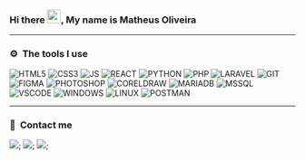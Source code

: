 ### Hi there <img src="https://media.giphy.com/media/hvRJCLFzcasrR4ia7z/giphy.gif" width="24">, My name is Matheus Oliveira

<hr />

### ⚙️ &nbsp;The tools I use

![HTML5](https://img.shields.io/badge/-HTML-E5532D?style=for-the-badge&logo=HTML5&logoColor=white)
![CSS3](https://img.shields.io/badge/-CSS-1572B6?style=for-the-badge&logo=CSS3&logoColor=white)
![JS](https://img.shields.io/badge/JavaScript-F0DC55?style=for-the-badge&logo=javascript&logoColor=black)
![REACT](https://img.shields.io/badge/-REACTJS-08CEFF?style=for-the-badge&logo=react&logoColor=white)
![PYTHON](https://img.shields.io/badge/-PYTHON-3E73A0?style=for-the-badge&logo=python&logoColor=white)
![PHP](https://img.shields.io/badge/-PHP-8D96C0?style=for-the-badge&logo=php&logoColor=white)
![LARAVEL](https://img.shields.io/badge/-LARAVEL-FF3427?style=for-the-badge&logo=laravel&logoColor=white)
![GIT](https://img.shields.io/badge/-git-F05539?style=for-the-badge&logo=git&logoColor=white)
![FIGMA](https://img.shields.io/badge/-figma-591D79?style=for-the-badge&logo=figma&logoColor=white)
![PHOTOSHOP](https://img.shields.io/badge/-photoshop-00008B?style=for-the-badge&logo=adobe-photoshop&logoColor=white)
![CORELDRAW](https://img.shields.io/badge/-coreldraw-00B33B?style=for-the-badge&logo=coreldraw&logoColor=white)
![MARIADB](https://img.shields.io/badge/-mariadb-0A3627?style=for-the-badge&logo=mariadb&logoColor=white)
![MSSQL](https://img.shields.io/badge/-MICROSOFT%20SQL%20SERVER-A9181B?style=for-the-badge&logo=microsoft%20sql%20server&logoColor=white)
![VSCODE](https://img.shields.io/badge/-visual%20studio%20code-007ACC?style=for-the-badge&logo=visual-studio&logoColor=white)
![WINDOWS](https://img.shields.io/badge/-windows-007ACC?style=for-the-badge&logo=windows&logoColor=white)
![LINUX](https://img.shields.io/badge/-linux-000000?style=for-the-badge&logo=linux&logoColor=white)
![POSTMAN](https://img.shields.io/badge/-postman-FF6C37?style=for-the-badge&logo=postman&logoColor=white)

<hr />

### 🚀 &nbsp;Contact me

<a href = "mailto:matheus.silvagab@gmail.com"><img src="https://img.shields.io/badge/-Gmail-EB4235?style=for-the-badge&logo=gmail&logoColor=white" target="_blank"></a>;
<a href = "https://wa.me/5511970990357"><img src="https://img.shields.io/badge/-whatsapp-0DBF43?style=for-the-badge&logo=whatsapp&logoColor=white" target="_blank"></a>;
<a href="https://www.linkedin.com/in/matheus-oliveira-bb4b321a0" target="_blank"><img src="https://img.shields.io/badge/-LinkedIn-%230077B5?style=for-the-badge&logo=linkedin&logoColor=white" target="_blank"></a>;

